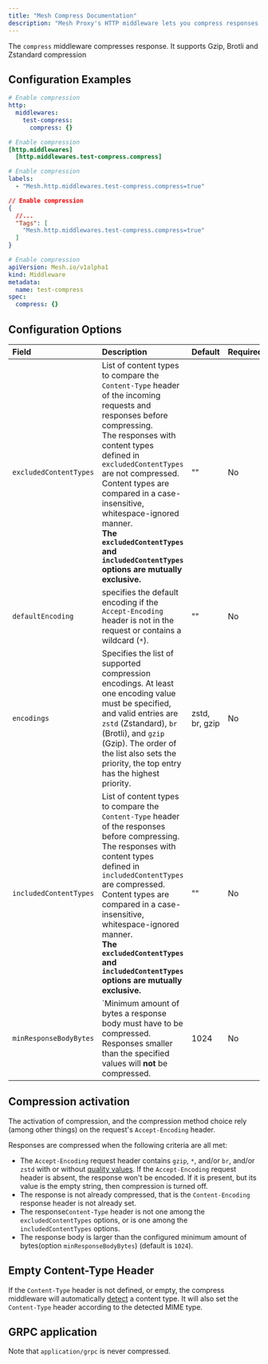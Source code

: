 ```yaml
---
title: "Mesh Compress Documentation"
description: "Mesh Proxy's HTTP middleware lets you compress responses before sending them to the client. Read the technical documentation."
---
```


The `compress` middleware compresses response. It supports Gzip, Brotli and Zstandard compression

## Configuration Examples

```yaml tab="Structured (YAML)"
# Enable compression
http:
  middlewares:
    test-compress:
      compress: {}
```

```toml tab="Structured (TOML)"
# Enable compression
[http.middlewares]
  [http.middlewares.test-compress.compress]
```

```yaml tab="Labels"
# Enable compression
labels:
  - "Mesh.http.middlewares.test-compress.compress=true"
```

```json tab="Tags"
// Enable compression
{
  //...
  "Tags": [
    "Mesh.http.middlewares.test-compress.compress=true"
  ]
}
```

```yaml tab="Kubernetes"
# Enable compression
apiVersion: Mesh.io/v1alpha1
kind: Middleware
metadata:
  name: test-compress
spec:
  compress: {}
```

## Configuration Options

| Field                        | Description                                                                                                                                                                                                | Default | Required |
|:-----------------------------|:-----------------------------------------------------------------------------------------------------------------------------------------------------------------------------------------------------------|:--------|:---------|
|`excludedContentTypes` | List of content types to compare the `Content-Type` header of the incoming requests and responses before compressing. <br /> The responses with content types defined in `excludedContentTypes` are not compressed. <br /> Content types are compared in a case-insensitive, whitespace-ignored manner. <br /> **The `excludedContentTypes` and `includedContentTypes` options are mutually exclusive.** | "" | No |
|`defaultEncoding` | specifies the default encoding if the `Accept-Encoding` header is not in the request or contains a wildcard (`*`). | "" | No |
|`encodings` | Specifies the list of supported compression encodings. At least one encoding value must be specified, and valid entries are `zstd` (Zstandard), `br` (Brotli), and `gzip` (Gzip). The order of the list also sets the priority, the top entry has the highest priority. | zstd, br, gzip | No |
| `includedContentTypes` | List of content types to compare the `Content-Type` header of the responses before compressing. <br /> The responses with content types defined in `includedContentTypes` are compressed. <br /> Content types are compared in a case-insensitive, whitespace-ignored manner.<br /> **The `excludedContentTypes` and `includedContentTypes` options are mutually exclusive.** | "" | No |
| `minResponseBodyBytes` | `Minimum amount of bytes a response body must have to be compressed. <br />Responses smaller than the specified values will **not** be compressed. | 1024 | No |

## Compression activation

The activation of compression, and the compression method choice rely (among other things) on the request's `Accept-Encoding` header.

Responses are compressed when the following criteria are all met:

- The `Accept-Encoding` request header contains `gzip`, `*`, and/or `br`, and/or `zstd` with or without [quality values](https://developer.mozilla.org/en-US/docs/Glossary/Quality_values).
If the `Accept-Encoding` request header is absent, the response won't be encoded.
If it is present, but its value is the empty string, then compression is turned off.
- The response is not already compressed, that is the `Content-Encoding` response header is not already set.
- The response`Content-Type` header is not one among the `excludedContentTypes` options, or is one among the `includedContentTypes` options.
- The response body is larger than the configured minimum amount of bytes(option `minResponseBodyBytes`) (default is `1024`).

## Empty Content-Type Header

If the `Content-Type` header is not defined, or empty, the compress middleware will automatically [detect](https://mimesniff.spec.whatwg.org/) a content type.
It will also set the `Content-Type` header according to the detected MIME type.

## GRPC application

Note that `application/grpc` is never compressed.
